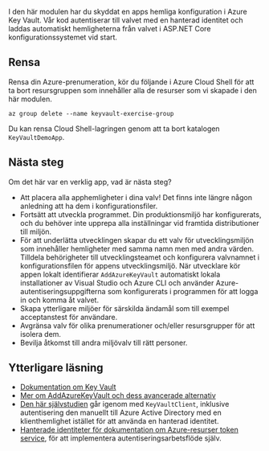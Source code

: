 I den här modulen har du skyddat en apps hemliga konfiguration i Azure Key Vault. Vår kod autentiserar till valvet med en hanterad identitet och laddas automatiskt hemligheterna från valvet i ASP.NET Core konfigurationssystemet vid start.

## <a name="clean-up"></a>Rensa
<!---TODO: Update for sandbox?--->

Rensa din Azure-prenumeration, kör du följande i Azure Cloud Shell för att ta bort resursgruppen som innehåller alla de resurser som vi skapade i den här modulen.

```console
az group delete --name keyvault-exercise-group
```

Du kan rensa Cloud Shell-lagringen genom att ta bort katalogen `KeyVaultDemoApp`.

## <a name="next-steps"></a>Nästa steg

Om det här var en verklig app, vad är nästa steg?

- Att placera alla apphemligheter i dina valv! Det finns inte längre någon anledning att ha dem i konfigurationsfiler.
- Fortsätt att utveckla programmet. Din produktionsmiljö har konfigurerats, och du behöver inte upprepa alla inställningar vid framtida distributioner till miljön.
- För att underlätta utvecklingen skapar du ett valv för utvecklingsmiljön som innehåller hemligheter med samma namn men med andra värden. Tilldela behörigheter till utvecklingsteamet och konfigurera valvnamnet i konfigurationsfilen för appens utvecklingsmiljö. När utvecklare kör appen lokalt identifierar `AddAzureKeyVault` automatiskt lokala installationer av Visual Studio och Azure CLI och använder Azure-autentiseringsuppgifterna som konfigurerats i programmen för att logga in och komma åt valvet.
- Skapa ytterligare miljöer för särskilda ändamål som till exempel acceptanstest för användare.
- Avgränsa valv för olika prenumerationer och/eller resursgrupper för att isolera dem.
- Bevilja åtkomst till andra miljövalv till rätt personer.

## <a name="further-reading"></a>Ytterligare läsning

- [Dokumentation om Key Vault](https://docs.microsoft.com/azure/key-vault/)
- [Mer om AddAzureKeyVault och dess avancerade alternativ](https://docs.microsoft.com/aspnet/core/security/key-vault-configuration?view=aspnetcore-2.1&tabs=aspnetcore2x)
- [Den här självstudien](https://docs.microsoft.com/azure/key-vault/key-vault-use-from-web-application) går igenom med `KeyVaultClient`, inklusive autentisering den manuellt till Azure Active Directory med en klienthemlighet istället för att använda en hanterad identitet.
- [Hanterade identiteter för dokumentation om Azure-resurser token service](https://docs.microsoft.com/azure/app-service/app-service-managed-service-identity#using-the-rest-protocol), för att implementera autentiseringsarbetsflöde själv.